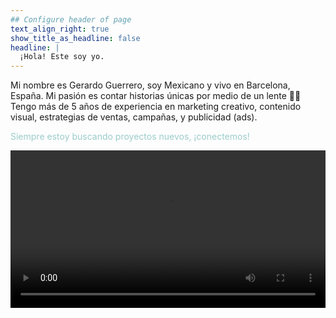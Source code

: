 ```yaml
---
## Configure header of page
text_align_right: true
show_title_as_headline: false
headline: |
  ¡Hola! Este soy yo. 
---
```


<!-- this is a subheadline -->
Mi nombre es Gerardo Guerrero, soy Mexicano y vivo en Barcelona, España. Mi pasión es contar historias únicas por medio de un lente 📸🎥 Tengo más de 5 años de experiencia en marketing creativo, contenido visual, estrategias de ventas, campañas, y publicidad (ads). 

<p style="color: #9BCCCA;">Siempre estoy buscando proyectos nuevos, ¡conectemos!</p>

<div style="max-width: 100%; aspect-ratio: 16 / 9;">
  <video controls style="width: 100%; height: auto;">
    <source src="BIOqlarr.mp4" type="video/mp4">
    Gerardo Guerrero - quien soy yo
  </video>
</div>

